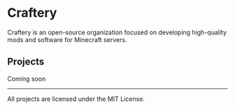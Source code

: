 # Craftery

Craftery is an open-source organization focused on developing high-quality mods and software for Minecraft servers.

## Projects
Coming soon

---

All projects are licensed under the MIT License.
